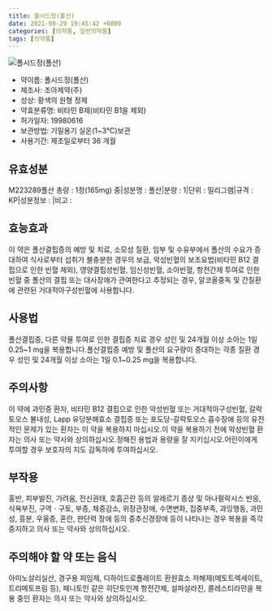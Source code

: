 ```yaml
---
title: 폴시드정(폴산)
date: 2021-08-29 19:45:42 +0800
categories: [의약품, 일반의약품]
tags: [의약품]
---
```

![폴시드정(폴산)](https://nedrug.mfds.go.kr/pbp/cmn/itemImageDownload/147427593004100072)

- 약이름: 폴시드정(폴산)
- 제조사: 조아제약(주)
- 성상: 황색의 원형 정제
- 약효분류명: 비타민 B제(비타민 B1을 제외)
- 허가일자: 19980616
- 보관방법: 기밀용기 실온(1~3℃)보관 
- 사용기간: 제조일로부터 36 개월
## 유효성분
M223289폴산
총량 : 1정(165mg) 중|성분명 : 폴산|분량 : 1|단위 : 밀리그램|규격 : KP|성분정보 : |비고 :
## 효능효과
이 약은 폴산결핍증의 예방 및 치료, 소모성 질환, 임부 및 수유부에서 폴산의 수요가 증대하여 식사로부터 섭취가 불충분한 경우의 보급, 악성빈혈의 보조요법(비타민 B12 결핍으로 인한 빈혈 제외), 영양결핍성빈혈, 임신성빈혈, 소아빈혈, 항전간제 투여로 인한 빈혈 중 폴산의 결핍 또는 대사장애가 관여한다고 추정되는 경우, 알코올중독 및 간질환에 관련된 거대적아구성빈혈에 사용합니다.
## 사용법
폴산결핍증, 다른 약물 투여로 인한 결핍증 치료 경우 성인 및 24개월 이상 소아는 1일 0.25~1 mg을 복용합니다.폴산결핍증 예방 및 폴산의 요구량이 증대하는 각종 질환 경우 성인 및 24개월 이상 소아는 1일 0.1~0.25 mg을 복용합니다.
## 주의사항
이 약에 과민증 환자, 비타민 B12 결핍으로 인한 악성빈혈 또는 거대적아구성빈혈, 갈락토오스 불내성, Lapp 유당분해효소 결핍증 또는 포도당-갈락토오스 흡수장애 등의 유전적인 문제가 있는 환자는 이 약을 복용하지 마십시오.이 약을 복용하기 전에 악성빈혈 환자는 의사 또는 약사와 상의하십시오.정해진 용법과 용량을 잘 지키십시오.어린이에게 투여할 경우 보호자의 지도 감독하에 투여하십시오.
## 부작용
홍반, 피부발진, 가려움, 전신권태, 호흡곤란 등의 알레르기 증상 및 아나필락시스 반응, 식욕부진, 구역ㆍ구토, 부종, 체중감소, 위장관장애, 수면변화, 집중부족, 과잉행동, 과민성, 흥분, 우울증, 혼란, 판단력 장애 등의 중추신경장애 등이 나타나는 경우 복용을 즉각 중지하고 의사 또는 약사와 상의하십시오.
## 주의해야 할 약 또는 음식
아미노살리실산, 경구용 피임제, 디하이드로폴레이트 환원효소 저해제(메토트렉세이트, 트리메토프림 등), 페니토인 같은 히단토인계 항전간제, 설파살라진, 콜레스티라민을 복용 중인 환자는 의사 또는 약사와 상의하십시오.
